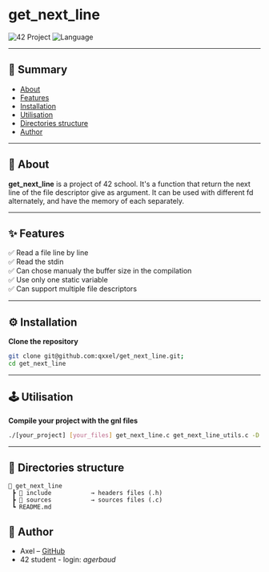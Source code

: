 # get_next_line
![42 Project](https://img.shields.io/badge/42-Project-blue)
![Language](https://img.shields.io/badge/C-0E7FC0?logo=c)

---

## 📌 Summary
- [About](#about)
- [Features](#features)
- [Installation](#installation)
- [Utilisation](#utilisation)
- [Directories structure](#directories-structure)
- [Author](#author)

---

<a id="about"></a>
## 📖 About

**get_next_line** is a project of 42 school.
It's a function that return the next line of the file descriptor give as argument. It can be used with different fd alternately, and have the memory of each separately.

---

<a id="features"></a>
## ✨ Features

✅ Read a file line by line  
✅ Read the stdin  
✅ Can chose manualy the buffer size in the compilation  
✅ Use only one static variable  
✅ Can support multiple file descriptors

---

<a id="installation"></a>
## ⚙️ Installation

**Clone the repository**
```bash
git clone git@github.com:qxxel/get_next_line.git;
cd get_next_line
```

---

<a id="utilisation"></a>
## 🕹️ Utilisation

**Compile your project with the gnl files**

```bash
./[your_project] [your_files] get_next_line.c get_next_line_utils.c -D BUFFER_SIZE=42
```

---

<a id="directories-structure"></a>
## 📂 Directories structure

```plaintext
📂 get_next_line
 ┣ 📂 include           → headers files (.h)
 ┣ 📂 sources           → sources files (.c)
 ┗ README.md
```

<a id="author"></a>
## 👤 Author

* Axel – [GitHub](https://gitub.com/qxxel)
* 42 student - login: *agerbaud*